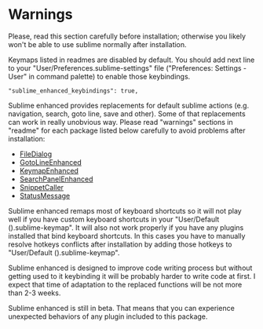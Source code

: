 # Warnings

Please, read this section carefully before installation; otherwise you likely
won't be able to use sublime normally after installation.

Keymaps listed in readmes are disabled by default. You should add next line to your
"User/Preferences.sublime-settings" file ("Preferences: Settings - User" in command
palette) to enable those keybindings.

```
"sublime_enhanced_keybindings": true,
```

Sublime enhanced provides replacements for default sublime actions (e.g.
navigation, search, goto line, save and other). Some of that replacements can
work in really unobvious way. Please read "warnings" sections in "readme" for
each package listed below carefully to avoid problems after installation:

- [FileDialog](http://github.com/shagabutdinov/sublime-file-dialog)
- [GotoLineEnhanced](http://github.com/shagabutdinov/sublime-goto-line-enhanced)
- [KeymapEnhanced](http://github.com/shagabutdinov/sublime-keymap-enhanced)
- [SearchPanelEnhanced](http://github.com/shagabutdinov/sublime-search-panel-enhanced)
- [SnippetCaller](http://github.com/shagabutdinov/sublime-snippet-caller)
- [StatusMessage](http://github.com/shagabutdinov/sublime-status-message)

Sublime enhanced remaps most of keyboard shortcuts so it will not play well if
you have custom keyboard shortcuts in your "User/Default ().sublime-keymap". It
will also not work properly if you have any plugins installed that bind
keyboard shortcuts. In this cases you have to manually resolve hotkeys conflicts
after installation by adding those hotkeys to "User/Default ().sublime-keymap".

Sublime enhanced is designed to improve code writing process but without getting
used to it keybinding it will be probably harder to write code at first. I
expect that time of adaptation to the replaced functions will be not more than
2-3 weeks.

Sublime enhanced is still in beta. That means that you can experience unexpected
behaviors of any plugin included to this package.